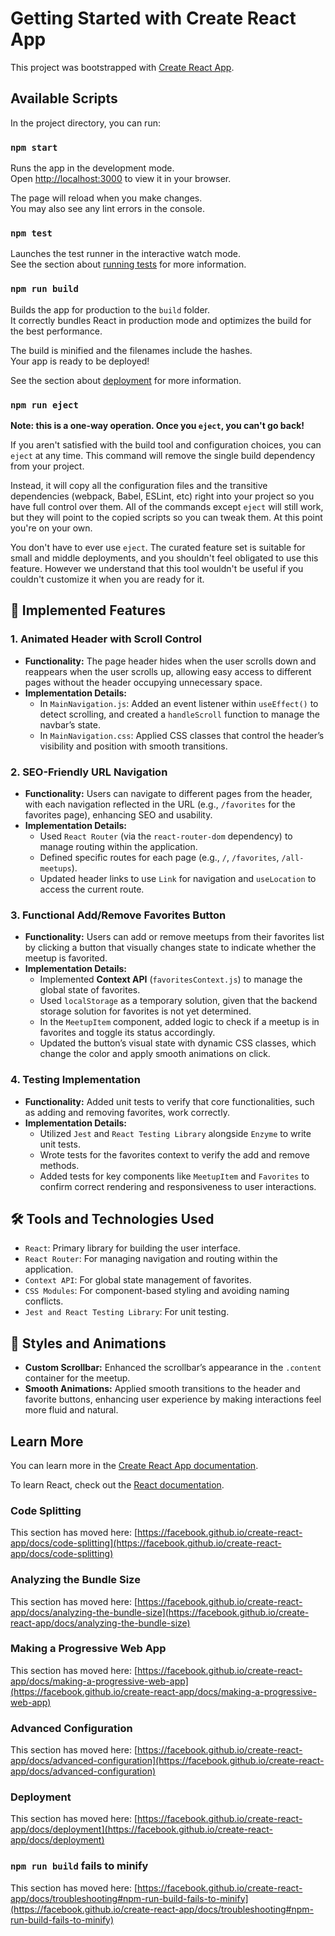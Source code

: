 # Getting Started with Create React App

This project was bootstrapped with [Create React App](https://github.com/facebook/create-react-app).

## Available Scripts

In the project directory, you can run:

### `npm start`

Runs the app in the development mode.\
Open [http://localhost:3000](http://localhost:3000) to view it in your browser.

The page will reload when you make changes.\
You may also see any lint errors in the console.

### `npm test`

Launches the test runner in the interactive watch mode.\
See the section about [running tests](https://facebook.github.io/create-react-app/docs/running-tests) for more information.

### `npm run build`

Builds the app for production to the `build` folder.\
It correctly bundles React in production mode and optimizes the build for the best performance.

The build is minified and the filenames include the hashes.\
Your app is ready to be deployed!

See the section about [deployment](https://facebook.github.io/create-react-app/docs/deployment) for more information.

### `npm run eject`

**Note: this is a one-way operation. Once you `eject`, you can't go back!**

If you aren't satisfied with the build tool and configuration choices, you can `eject` at any time. This command will remove the single build dependency from your project.

Instead, it will copy all the configuration files and the transitive dependencies (webpack, Babel, ESLint, etc) right into your project so you have full control over them. All of the commands except `eject` will still work, but they will point to the copied scripts so you can tweak them. At this point you're on your own.

You don't have to ever use `eject`. The curated feature set is suitable for small and middle deployments, and you shouldn't feel obligated to use this feature. However we understand that this tool wouldn't be useful if you couldn't customize it when you are ready for it.

## 🚀 Implemented Features

### 1. **Animated Header with Scroll Control**

- **Functionality:** The page header hides when the user scrolls down and reappears when the user scrolls up, allowing easy access to different pages without the header occupying unnecessary space.
- **Implementation Details:**
  - In `MainNavigation.js`: Added an event listener within `useEffect()` to detect scrolling, and created a `handleScroll` function to manage the navbar’s state.
  - In `MainNavigation.css`: Applied CSS classes that control the header’s visibility and position with smooth transitions.

### 2. **SEO-Friendly URL Navigation**

- **Functionality:** Users can navigate to different pages from the header, with each navigation reflected in the URL (e.g., `/favorites` for the favorites page), enhancing SEO and usability.
- **Implementation Details:**
  - Used `React Router` (via the `react-router-dom` dependency) to manage routing within the application.
  - Defined specific routes for each page (e.g., `/`, `/favorites`, `/all-meetups`).
  - Updated header links to use `Link` for navigation and `useLocation` to access the current route.

### 3. **Functional Add/Remove Favorites Button**

- **Functionality:** Users can add or remove meetups from their favorites list by clicking a button that visually changes state to indicate whether the meetup is favorited.
- **Implementation Details:**
  - Implemented **Context API** (`favoritesContext.js`) to manage the global state of favorites.
  - Used `localStorage` as a temporary solution, given that the backend storage solution for favorites is not yet determined.
  - In the `MeetupItem` component, added logic to check if a meetup is in favorites and toggle its status accordingly.
  - Updated the button’s visual state with dynamic CSS classes, which change the color and apply smooth animations on click.

### 4. **Testing Implementation**

- **Functionality:** Added unit tests to verify that core functionalities, such as adding and removing favorites, work correctly.
- **Implementation Details:**
  - Utilized `Jest` and `React Testing Library` alongside `Enzyme` to write unit tests.
  - Wrote tests for the favorites context to verify the add and remove methods.
  - Added tests for key components like `MeetupItem` and `Favorites` to confirm correct rendering and responsiveness to user interactions.

## 🛠️ Tools and Technologies Used

- `React`: Primary library for building the user interface.
- `React Router`: For managing navigation and routing within the application.
- `Context API`: For global state management of favorites.
- `CSS Modules`: For component-based styling and avoiding naming conflicts.
- `Jest and React Testing Library`: For unit testing.

## 🎨 Styles and Animations

- **Custom Scrollbar:** Enhanced the scrollbar’s appearance in the `.content` container for the meetup.
- **Smooth Animations:** Applied smooth transitions to the header and favorite buttons, enhancing user experience by making interactions feel more fluid and natural.

## Learn More

You can learn more in the [Create React App documentation](https://facebook.github.io/create-react-app/docs/getting-started).

To learn React, check out the [React documentation](https://reactjs.org/).

### Code Splitting

This section has moved here: [https://facebook.github.io/create-react-app/docs/code-splitting](https://facebook.github.io/create-react-app/docs/code-splitting)

### Analyzing the Bundle Size

This section has moved here: [https://facebook.github.io/create-react-app/docs/analyzing-the-bundle-size](https://facebook.github.io/create-react-app/docs/analyzing-the-bundle-size)

### Making a Progressive Web App

This section has moved here: [https://facebook.github.io/create-react-app/docs/making-a-progressive-web-app](https://facebook.github.io/create-react-app/docs/making-a-progressive-web-app)

### Advanced Configuration

This section has moved here: [https://facebook.github.io/create-react-app/docs/advanced-configuration](https://facebook.github.io/create-react-app/docs/advanced-configuration)

### Deployment

This section has moved here: [https://facebook.github.io/create-react-app/docs/deployment](https://facebook.github.io/create-react-app/docs/deployment)

### `npm run build` fails to minify

This section has moved here: [https://facebook.github.io/create-react-app/docs/troubleshooting#npm-run-build-fails-to-minify](https://facebook.github.io/create-react-app/docs/troubleshooting#npm-run-build-fails-to-minify)
